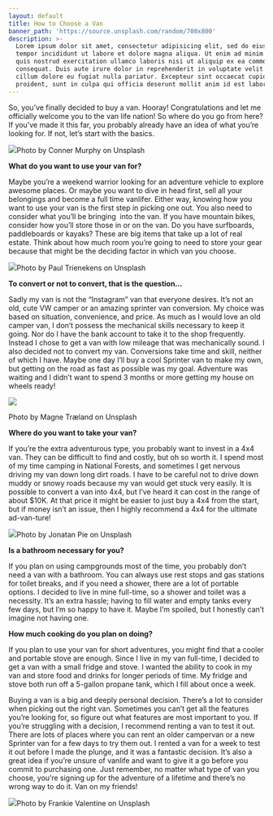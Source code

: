 ```yaml
---
layout: default
title: How to Choose a Van
banner_path: 'https://source.unsplash.com/random/700x800'
description: >-
  Lorem ipsum dolor sit amet, consectetur adipisicing elit, sed do eiusmod
  tempor incididunt ut labore et dolore magna aliqua. Ut enim ad minim veniam,
  quis nostrud exercitation ullamco laboris nisi ut aliquip ex ea commodo
  consequat. Duis aute irure dolor in reprehenderit in voluptate velit esse
  cillum dolore eu fugiat nulla pariatur. Excepteur sint occaecat cupidatat non
  proident, sunt in culpa qui officia deserunt mollit anim id est laborum.
---
```


So, you’ve finally decided to buy a van. Hooray! Congratulations and let me officially welcome you to the van life nation! So where do you go from here? If you’ve made it this far, you probably already have an idea of what you’re looking for. If not, let’s start with the basics.

![](/uploads/conner-murphy-345177-unsplash-1-1.jpg)Photo by Conner Murphy on Unsplash

**What do you want to use your van for?**

Maybe you’re a weekend warrior looking for an adventure vehicle to explore awesome places. Or maybe you want to dive in head first, sell all your belongings and become a full time vanlifer. Either way, knowing how you want to use your van is the first step in picking one out. You also need to consider what you’ll be bringing &nbsp;into the van. If you have mountain bikes, consider how you’ll store those in or on the van. Do you have surfboards, paddleboards or kayaks? These are big items that take up a lot of real estate. Think about how much room you’re going to need to store your gear because that might be the deciding factor in which van you choose.

![](/uploads/paul-trienekens-304789-unsplash-1-1.jpg)Photo by Paul Trienekens on Unsplash

**To convert or not to convert, that is the question…**

Sadly my van is not the “Instagram” van that everyone desires. It’s not an old, cute VW camper or an amazing sprinter van conversion. My choice was based on situation, convenience, and price. As much as I would love an old camper van, I don’t possess the mechanical skills necessary to keep it going. Nor do I have the bank account to take it to the shop frequently. Instead I chose to get a van with low mileage that was mechanically sound. I also decided not to convert my van. Conversions take time and skill, neither of which I have. Maybe one day I’ll buy a cool Sprinter van to make my own, but getting on the road as fast as possible was my goal. Adventure was waiting and I didn’t want to spend 3 months or more getting my house on wheels ready!

![](/uploads/magne-traeland-518071-unsplash-1-1.jpg)

Photo by Magne Tr&aelig;land on Unsplash

**Where do you want to take your van?**

If you’re the extra adventurous type, you probably want to invest in a 4x4 van. They can be difficult to find and costly, but oh so worth it. I spend most of my time camping in National Forests, and sometimes I get nervous driving my van down long dirt roads. I have to be careful not to drive down muddy or snowy roads because my van would get stuck very easily. It is possible to convert a van into 4x4, but I’ve heard it can cost in the range of about $10K. At that price it might be easier to just buy a 4x4 from the start, but if money isn’t an issue, then I highly recommend a 4x4 for the ultimate ad-van-ture!

![](/uploads/jonatan-pie-230174-unsplash-1-1.jpg)Photo by Jonatan Pie on Unsplash

**Is a bathroom necessary for you?**

If you plan on using campgrounds most of the time, you probably don’t need a van with a bathroom. You can always use rest stops and gas stations for toilet breaks, and if you need a shower, there are a lot of portable options. I decided to live in mine full-time, so a shower and toilet was a necessity. It’s an extra hassle; having to fill water and empty tanks every few days, but I’m so happy to have it. Maybe I’m spoiled, but I honestly can’t imagine not having one.

**How much cooking do you plan on doing?**

If you plan to use your van for short adventures, you might find that a cooler and portable stove are enough. Since I live in my van full-time, I decided to get a van with a small fridge and stove. I wanted the ability to cook in my van and store food and drinks for longer periods of time. My fridge and stove both run off a 5-gallon propane tank, which I fill about once a week.

Buying a van is a big and deeply personal decision. There’s a lot to consider when picking out the right van. Sometimes you can’t get all the features you’re looking for, so figure out what features are most important to you. If you’re struggling with a decision, I recommend renting a van to test it out. There are lots of places where you can rent an older campervan or a new Sprinter van for a few days to try them out. I rented a van for a week to test it out before I made the plunge, and it was a fantastic decision. It’s also a great idea if you’re unsure of vanlife and want to give it a go before you commit to purchasing one. Just remember, no matter what type of van you choose, you’re signing up for the adventure of a lifetime and there’s no wrong way to do it. Van on my friends!

![](/uploads/frankie-valentine-565054-unsplash-1-1.jpg)Photo by Frankie Valentine on Unsplash